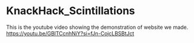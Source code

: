 # KnackHack_Scintillations

This is the youtube video showing the demonstration of website we made.
https://youtu.be/GBlTCcnhNiY?si=fJn-CojcLBSBtJct
